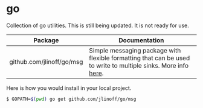 # go
Collection of go utilities. This is still being updated. It is not ready for use.

| Package | Documentation |
| ------- | ------------- |
| github.com/jlinoff/go/msg | Simple messaging package with flexible formatting that can be used to write to multiple sinks. More info [here](https://godoc.org/github.com/jlinoff/go/msg). |

Here is how you would install in your local project.

```bash
$ GOPATH=$(pwd) go get github.com/jlinoff/go/msg
```

